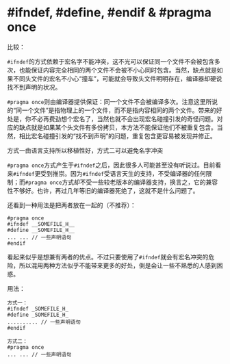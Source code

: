 # \#ifndef, \#define, \#endif & \#pragma once

比较：

`#ifndef`的方式依赖于宏名字不能冲突，这不光可以保证同一个文件不会被包含多次，也能保证内容完全相同的两个文件不会被不小心同时包含。当然，缺点就是如果不同头文件的宏名不小心“撞车”，可能就会导致头文件明明存在，编译器却硬说找不到声明的状况。

`#pragma once`则由编译器提供保证：同一个文件不会被编译多次。注意这里所说的“同一个文件”是指物理上的一个文件，而不是指内容相同的两个文件。带来的好处是，你不必再费劲想个宏名了，当然也就不会出现宏名碰撞引发的奇怪问题。对应的缺点就是如果某个头文件有多份拷贝，本方法不能保证他们不被重复包含。当然，相比宏名碰撞引发的“找不到声明”的问题，重复包含更容易被发现并修正。

方式一由语言支持所以移植性好，方式二可以避免名字冲突

`#pragma once`方式产生于`#ifndef`之后，因此很多人可能甚至没有听说过。目前看来`#ifndef`更受到推崇。因为`#ifndef`受语言天生的支持，不受编译器的任何限制；而`#pragma once`方式却不受一些较老版本的编译器支持，换言之，它的兼容性不够好。也许，再过几年等旧的编译器死绝了，这就不是什么问题了。

还看到一种用法是把两者放在一起的（不推荐）：

```
#pragma once
#ifndef __SOMEFILE_H__
#define __SOMEFILE_H__
... ... // 一些声明语句
#endif
```

看起来似乎是想兼有两者的优点。不过只要使用了`#ifndef`就会有宏名冲突的危险，所以混用两种方法似乎不能带来更多的好处，倒是会让一些不熟悉的人感到困惑。

用法：

```
方式一：
#ifndef _SOMEFILE_H_
#define _SOMEFILE_H_
.......... // 一些声明语句
#endif

方式二：
#pragma once
... ... // 一些声明语句
```
